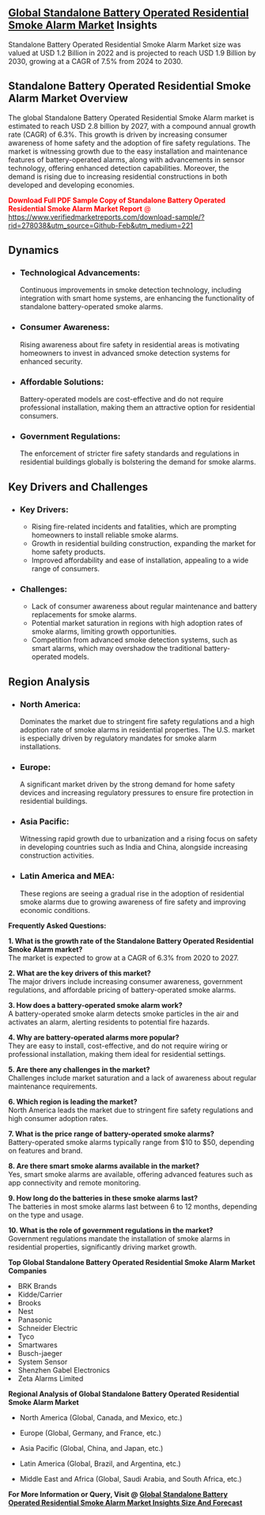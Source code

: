 <h2><a href="https://www.verifiedmarketreports.com/download-sample/?rid=278038&amp;utm_source=Github&amp;utm_medium=221" target="_blank">Global Standalone Battery Operated Residential Smoke Alarm Market</a> Insights</h2><p>Standalone Battery Operated Residential Smoke Alarm Market size was valued at USD 1.2 Billion in 2022 and is projected to reach USD 1.9 Billion by 2030, growing at a CAGR of 7.5% from 2024 to 2030.</p><p> <h2>Standalone Battery Operated Residential Smoke Alarm Market Overview</h2> <p>The global Standalone Battery Operated Residential Smoke Alarm market is estimated to reach USD 2.8 billion by 2027, with a compound annual growth rate (CAGR) of 6.3%. This growth is driven by increasing consumer awareness of home safety and the adoption of fire safety regulations. The market is witnessing growth due to the easy installation and maintenance features of battery-operated alarms, along with advancements in sensor technology, offering enhanced detection capabilities. Moreover, the demand is rising due to increasing residential constructions in both developed and developing economies.</p> <p><p><span class=""><span style="color: #ff0000;"><strong>Download Full PDF Sample Copy of Standalone Battery Operated Residential Smoke Alarm Market Report</strong> @ </span><a href="https://www.verifiedmarketreports.com/download-sample/?rid=278038&amp;utm_source=Github-Feb&amp;utm_medium=221" target="_blank">https://www.verifiedmarketreports.com/download-sample/?rid=278038&amp;utm_source=Github-Feb&amp;utm_medium=221</a></span></p></p> <h2>Dynamics</h2> <ul> <li><h3>Technological Advancements:</h3> Continuous improvements in smoke detection technology, including integration with smart home systems, are enhancing the functionality of standalone battery-operated smoke alarms.</li> <li><h3>Consumer Awareness:</h3> Rising awareness about fire safety in residential areas is motivating homeowners to invest in advanced smoke detection systems for enhanced security.</li> <li><h3>Affordable Solutions:</h3> Battery-operated models are cost-effective and do not require professional installation, making them an attractive option for residential consumers.</li> <li><h3>Government Regulations:</h3> The enforcement of stricter fire safety standards and regulations in residential buildings globally is bolstering the demand for smoke alarms.</li> </ul> <h2>Key Drivers and Challenges</h2> <ul> <li><h3>Key Drivers:</h3> <ul> <li>Rising fire-related incidents and fatalities, which are prompting homeowners to install reliable smoke alarms.</li> <li>Growth in residential building construction, expanding the market for home safety products.</li> <li>Improved affordability and ease of installation, appealing to a wide range of consumers.</li> </ul> </li> <li><h3>Challenges:</h3> <ul> <li>Lack of consumer awareness about regular maintenance and battery replacements for smoke alarms.</li> <li>Potential market saturation in regions with high adoption rates of smoke alarms, limiting growth opportunities.</li> <li>Competition from advanced smoke detection systems, such as smart alarms, which may overshadow the traditional battery-operated models.</li> </ul> </li> </ul> <h2>Region Analysis</h2> <ul> <li><h3>North America:</h3> Dominates the market due to stringent fire safety regulations and a high adoption rate of smoke alarms in residential properties. The U.S. market is especially driven by regulatory mandates for smoke alarm installations.</li> <li><h3>Europe:</h3> A significant market driven by the strong demand for home safety devices and increasing regulatory pressures to ensure fire protection in residential buildings.</li> <li><h3>Asia Pacific:</h3> Witnessing rapid growth due to urbanization and a rising focus on safety in developing countries such as India and China, alongside increasing construction activities.</li> <li><h3>Latin America and MEA:</h3> These regions are seeing a gradual rise in the adoption of residential smoke alarms due to growing awareness of fire safety and improving economic conditions.</li> </ul> <p><strong>Frequently Asked Questions:</strong></p> <p><strong>1. What is the growth rate of the Standalone Battery Operated Residential Smoke Alarm market?</strong><br>The market is expected to grow at a CAGR of 6.3% from 2020 to 2027.</p> <p><strong>2. What are the key drivers of this market?</strong><br>The major drivers include increasing consumer awareness, government regulations, and affordable pricing of battery-operated smoke alarms.</p> <p><strong>3. How does a battery-operated smoke alarm work?</strong><br>A battery-operated smoke alarm detects smoke particles in the air and activates an alarm, alerting residents to potential fire hazards.</p> <p><strong>4. Why are battery-operated alarms more popular?</strong><br>They are easy to install, cost-effective, and do not require wiring or professional installation, making them ideal for residential settings.</p> <p><strong>5. Are there any challenges in the market?</strong><br>Challenges include market saturation and a lack of awareness about regular maintenance requirements.</p> <p><strong>6. Which region is leading the market?</strong><br>North America leads the market due to stringent fire safety regulations and high consumer adoption rates.</p> <p><strong>7. What is the price range of battery-operated smoke alarms?</strong><br>Battery-operated smoke alarms typically range from $10 to $50, depending on features and brand.</p> <p><strong>8. Are there smart smoke alarms available in the market?</strong><br>Yes, smart smoke alarms are available, offering advanced features such as app connectivity and remote monitoring.</p> <p><strong>9. How long do the batteries in these smoke alarms last?</strong><br>The batteries in most smoke alarms last between 6 to 12 months, depending on the type and usage.</p> <p><strong>10. What is the role of government regulations in the market?</strong><br>Government regulations mandate the installation of smoke alarms in residential properties, significantly driving market growth.</p> </p><p><strong>Top Global Standalone Battery Operated Residential Smoke Alarm Market Companies</strong></p><div data-test-id=""><p><li>BRK Brands</li><li> Kidde/Carrier</li><li> Brooks</li><li> Nest</li><li> Panasonic</li><li> Schneider Electric</li><li> Tyco</li><li> Smartwares</li><li> Busch-jaeger</li><li> System Sensor</li><li> Shenzhen Gabel Electronics</li><li> Zeta Alarms Limited</li></p><div><strong>Regional Analysis of&nbsp;Global Standalone Battery Operated Residential Smoke Alarm Market</strong></div><ul><li dir="ltr"><p dir="ltr">North America&nbsp;(Global, Canada, and Mexico, etc.)</p></li><li dir="ltr"><p dir="ltr">Europe (Global, Germany, and France, etc.)</p></li><li dir="ltr"><p dir="ltr">Asia Pacific&nbsp;(Global, China, and Japan, etc.)</p></li><li dir="ltr"><p dir="ltr">Latin America&nbsp;(Global, Brazil, and Argentina, etc.)</p></li><li dir="ltr">Middle East and Africa&nbsp;(Global, Saudi Arabia, and South Africa, etc.)</li></ul><p><strong>For More Information or Query, Visit @&nbsp;</strong><strong><a href="https://www.verifiedmarketreports.com/product/standalone-battery-operated-residential-smoke-alarm-market/?utm_source=Github&amp;utm_medium=221" target="_blank">Global Standalone Battery Operated Residential Smoke Alarm Market Insights Size And Forecast</a></strong></p></div>
